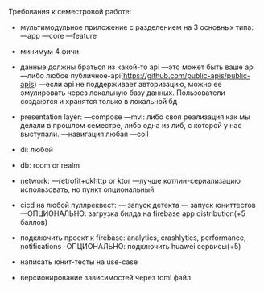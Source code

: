 Требования к семестровой работе:

- мультимодульное приложение с разделением на 3 основных типа:
—app
—core
—feature

- минимум 4 фичи

- данные должны браться из какой-то api
—это может быть ваше api
—либо любое публичное-api(https://github.com/public-apis/public-apis)
—если api не поддерживает авторизацию, можно ее эмулировать через локальную базу данных. Пользователи создаются и хранятся только в локальной бд

- presentation layer:
—compose
—mvi: либо своя реализация как мы делали в прошлом семестре, либо одна из либ, с которой у нас выступали. 
—навигация любая
—coil

- di: любой

- db: room or realm

- network: 
—retrofit+okhttp or ktor
—лучше котлин-сериализацию использовать,  но пункт опциональный

- cicd на любой пуллреквест:
— запуск детекта
— запуск юниттестов
—ОПЦИОНАЛЬНО: загрузка билда на firebase app distribution(+5 баллов)

- подключить проект к firebase: analytics, crashlytics, performance, notifications
-ОПЦИОНАЛЬНО: подключить huawei сервисы(+5)

- написать юнит-тесты на use-case

- версионирование зависимостей через toml файл
